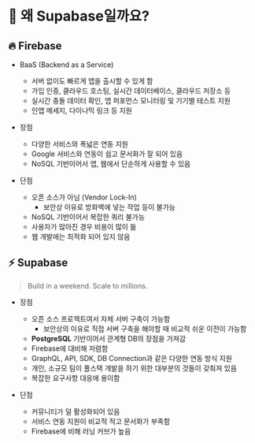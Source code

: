 # 🦕 왜 Supabase일까요?

## 🔥 Firebase

- BaaS (Backend as a Service)

  - 서버 없이도 빠르게 앱을 출시할 수 있게 함
  - 가입 인증, 클라우드 호스팅, 실시간 데이터베이스, 클라우드 저장소 등
  - 실시간 충돌 데이터 확인, 앱 퍼포먼스 모니터링 및 기기별 테스트 지원
  - 인앱 메세지, 다이나믹 링크 등 지원

- 장점

  - 다양한 서비스와 폭넓은 연동 지원
  - Google 서비스와 연동이 쉽고 문서화가 잘 되어 있음
  - NoSQL 기반이어서 앱, 웹에서 단순하게 사용할 수 있음

- 단점
  - 오픈 소스가 아님 (Vendor Lock-In)
    - 보안상 이유로 방화벽에 넣는 작업 등이 불가능
  - NoSQL 기반이어서 복잡한 쿼리 불가능
  - 사용자가 많아진 경우 비용이 많이 듦
  - 웹 개발에는 최적화 되어 있지 않음

## ⚡ Supabase

> Build in a weekend. Scale to millions.

- 장점

  - 오픈 소스 프로젝트여서 자체 서버 구축이 가능함
    - 보안상의 이유로 직접 서버 구축을 해야할 때 비교적 쉬운 이전이 가능함
  - **PostgreSQL** 기반이어서 관계형 DB의 장점을 가져감
  - Firebase에 대비해 저렴함
  - GraphQL, API, SDK, DB Connection과 같은 다양한 연동 방식 지원
  - 개인, 소규모 팀이 풀스택 개발을 하기 위한 대부분의 것들이 갖춰져 있음
  - 복잡한 요구사항 대응에 용이함

- 단점
  - 커뮤니티가 덜 활성화되어 있음
  - 서비스 연동 지원이 비교적 적고 문서화가 부족함
  - Firebase에 비해 러닝 커브가 높음
